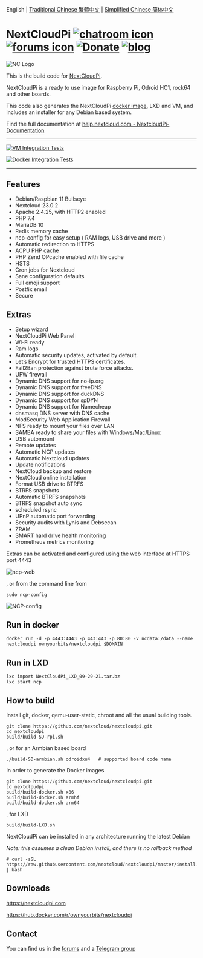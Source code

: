 English | [Traditional Chinese 繁體中文](i18n/README-zh_TW.md) | [Simplified Chinese 简体中文](i18n/README-zh_CN.md)

# NextCloudPi [![chatroom icon](https://patrolavia.github.io/telegram-badge/chat.png)](https://t.me/NextCloudPi) [![forums icon](https://img.shields.io/badge/help-forums-blue.svg)](https://help.nextcloud.com/c/support/appliances-docker-snappy-vm) [![Donate](https://img.shields.io/badge/Donate-PayPal-green.svg)](https://www.paypal.com/cgi-bin/webscr?cmd=_donations&business=N8PJHSEQF4G7Y&lc=US&item_name=Own%20Your%20Bits&item_number=NextCloudPi&no_note=1&no_shipping=1&currency_code=EUR&bn=PP%2dDonationsBF%3abtn_donate_LG%2egif%3aNonHosted) [![blog](https://img.shields.io/badge/follow-blog-orange.svg)](https://ownyourbits.com)


![NC Logo](https://ownyourbits.com/wp-content/uploads/2017/11/ncp-square.png)

This is the build code for [NextCloudPi](https://nextcloudpi.com).

NextCloudPi is a ready to use image for Raspberry Pi, Odroid HC1, rock64 and other boards.

This code also generates the NextCloudPi [docker image](https://hub.docker.com/r/ownyourbits/nextcloudpi), LXD and VM, and includes an installer for any Debian based system.

Find the full documentation at [help.nextcloud.com - NextcloudPi-Documentation](https://help.nextcloud.com/t/index-nextcloudpi-documentation/126448)

---
[![VM Integration Tests](https://github.com/nextcloud/nextcloudpi/workflows/VM%20Integration%20Tests/badge.svg)](https://github.com/nextcloud/nextcloudpi/actions/workflows/vm-tests.yml)

[![Docker Integration Tests](https://github.com/nextcloud/nextcloudpi/actions/workflows/build-docker.yml/badge.svg)](https://github.com/nextcloud/nextcloudpi/actions/workflows/build-docker.yml)

---

## Features

 * Debian/Raspbian 11 Bullseye
 * Nextcloud 23.0.2
 * Apache 2.4.25, with HTTP2 enabled
 * PHP 7.4
 * MariaDB 10
 * Redis memory cache
 * ncp-config for easy setup ( RAM logs, USB drive and more )
 * Automatic redirection to HTTPS
 * ACPU PHP cache
 * PHP Zend OPcache enabled with file cache
 * HSTS
 * Cron jobs for Nextcloud
 * Sane configuration defaults
 * Full emoji support
 * Postfix email
 * Secure

## Extras

 * Setup wizard
 * NextCloudPi Web Panel
 * Wi-Fi ready
 * Ram logs
 * Automatic security updates, activated by default.
 * Let’s Encrypt for trusted HTTPS certificates.
 * Fail2Ban protection against brute force attacks.
 * UFW firewall
 * Dynamic DNS support for no-ip.org
 * Dynamic DNS support for freeDNS
 * Dynamic DNS support for duckDNS
 * Dynamic DNS support for spDYN
 * Dynamic DNS support for Namecheap
 * dnsmasq DNS server with DNS cache
 * ModSecurity Web Application Firewall
 * NFS ready to mount your files over LAN
 * SAMBA ready to share your files with Windows/Mac/Linux
 * USB automount
 * Remote updates
 * Automatic NCP updates
 * Automatic Nextcloud updates
 * Update notifications
 * NextCloud backup and restore
 * NextCloud online installation
 * Format USB drive to BTRFS
 * BTRFS snapshots
 * Automatic BTRFS snapshots
 * BTRFS snapshot auto sync
 * scheduled rsync
 * UPnP automatic port forwarding
 * Security audits with Lynis and Debsecan
 * ZRAM
 * SMART hard drive health monitoring
 * Prometheus metrics monitoring

Extras can be activated and configured using the web interface at HTTPS port 4443

![ncp-web](https://user-images.githubusercontent.com/21343324/136853829-f4e99ec0-6307-431f-b4c7-21b2330cae7f.png)

, or from the command line from

```
sudo ncp-config
```

![NCP-config](https://ownyourbits.com/wp-content/uploads/2017/03/ncp-conf-700x456.jpg)


## Run in docker

```
docker run -d -p 4443:4443 -p 443:443 -p 80:80 -v ncdata:/data --name nextcloudpi ownyourbits/nextcloudpi $DOMAIN
```

## Run in LXD

```
lxc import NextCloudPi_LXD_09-29-21.tar.bz
lxc start ncp
```

## How to build

Install git, docker, qemu-user-static, chroot and all the usual building tools.

```
git clone https://github.com/nextcloud/nextcloudpi.git
cd nextcloudpi
build/build-SD-rpi.sh
```

, or for an Armbian based board

```
./build-SD-armbian.sh odroidxu4   # supported board code name
```

In order to generate the Docker images

```
git clone https://github.com/nextcloud/nextcloudpi.git
cd nextcloudpi
build/build-docker.sh x86
build/build-docker.sh armhf
build/build-docker.sh arm64
```

, for LXD

```
build/build-LXD.sh
```

NextCloudPi can be installed in any architecture running the latest Debian

_Note: this assumes a clean Debian install, and there is no rollback method_

```
# curl -sSL https://raw.githubusercontent.com/nextcloud/nextcloudpi/master/install.sh | bash
```

## Downloads

https://nextcloudpi.com

https://hub.docker.com/r/ownyourbits/nextcloudpi

## Contact

You can find us in the [forums](https://help.nextcloud.com/c/support/appliances-docker-snappy-vm) and a [Telegram group](https://t.me/NextCloudPi)
